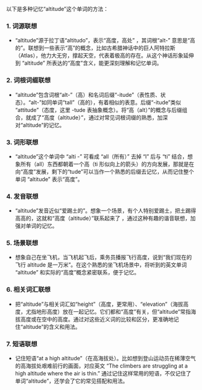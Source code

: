 以下是多种记忆“altitude”这个单词的方法：

### 1. 词源联想
 - “altitude”源于拉丁语“altitudo”，表示“高度，高处” ，其词根“alt-” 意思是“高的”。联想到一些表示“高”的概念，比如古希腊神话中的巨人阿特拉斯（Atlas），他力大无穷，撑起天空，代表着极高的存在。从这个神话形象延伸到 “altitude” 所表达的“高度”含义，能更深刻理解和记忆单词。

### 2. 词根词缀联想
 - “altitude”包含词根“alt-”（高）和名词后缀“-itude”（表性质、状态）。“alt-”如同单词“tall”（高的），有着相似的表意。后缀“-itude”类似 “attitude”（态度，这里 -tude 表抽象概念）。将“高（alt）”的概念与后缀组合，就成了“高度（altitude）”，通过对常见词根词缀的熟悉，加深对“altitude”的记忆。

### 3. 词形联想
 - “altitude”这个单词中 “alti -” 可看成 “all（所有）” 去掉 “l” 后与 “ti” 结合，想象所有（all）东西都朝着一个高（ti 形似向上的箭头）的方向发展，那就是在向“高度”发展，剩下的“tude”可以当作一个熟悉的后缀去记忆，从而记住整个单词 “altitude” 表示“高度”。

### 4. 发音联想
 - “altitude”发音近似“爱踢土的”。想象一个场景，有个人特别爱踢土，把土踢得高高的，这就和“高度（altitude）”联系起来了 ，通过这种有趣的谐音联想，加强对单词的记忆。

### 5. 场景联想
 - 想象自己在坐飞机，当飞机起飞后，乘务员播报飞行高度，说到“我们现在的飞行 altitude 是一万米”。在这个熟悉的坐飞机场景中，将听到的英文单词 “altitude” 和实际的“高度”概念紧密联系，便于记忆。

### 6. 相关词汇联想
 - 把“altitude”与相关词汇如“height”（高度，更常用）、“elevation”（海拔高度，尤指地形高度）放在一起记忆。它们都和“高度”有关，但“altitude”常指海拔高度或在空中的高度。通过对这些近义词的比较和区分，更准确地记住“altitude”的含义和用法。

### 7. 短语联想
 - 记住短语“at a high altitude”（在高海拔处）。比如想到登山运动员在稀薄空气的高海拔处艰难前行的画面，对应英文 “The climbers are struggling at a high altitude where the air is thin.” 通过记住这样常用的短语，不仅记住了单词“altitude”，还学会了它的常见搭配和用法。 